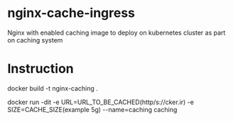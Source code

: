 # nginx-cache-ingress
Nginx with enabled caching image to deploy on kubernetes cluster as part on caching system
# Instruction
docker build -t nginx-caching .

docker run -dit -e URL=URL_TO_BE_CACHED(http/s://cker.ir) -e SIZE=CACHE_SIZE(example 5g) --name=caching caching
